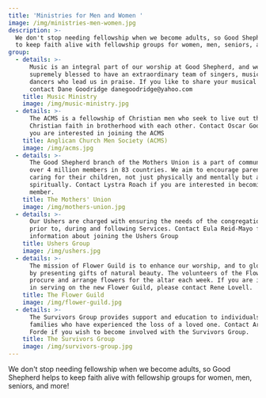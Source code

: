 ```yaml
---
title: 'Ministries for Men and Women '
image: /img/ministries-men-women.jpg
description: >-
  We don't stop needing fellowship when we become adults, so Good Shepherd helps
  to keep faith alive with fellowship groups for women, men, seniors, and more!
group:
  - details: >-
      Music is an integral part of our worship at Good Shepherd, and we are
      supremely blessed to have an extraordinary team of singers, musicians and
      dancers who lead us in praise. If you like to share your musical gifts,
      contact Dane Goodridge danegoodridge@yahoo.com
    title: Music Ministry
    image: /img/music-ministry.jpg
  - details: >-
      The ACMS is a fellowship of Christian men who seek to live out the
      Christian faith in brotherhood with each other. Contact Oscar Gooding if
      you are interested in joining the ACMS
    title: Anglican Church Men Society (ACMS)
    image: /img/acms.jpg
  - details: >-
      The Good Shepherd branch of the Mothers Union is a part of community of
      over 4 million members in 83 countries. We aim to encourage parents in
      caring for their children, not just physically and mentally but also
      spiritually. Contact Lystra Roach if you are interested in becoming a
      member.
    title: The Mothers' Union
    image: /img/mothers-union.jpg
  - details: >-
      Our Ushers are charged with ensuring the needs of the congregation are met
      prior to, during and following Services. Contact Eula Reid-Mayo for
      information about joining the Ushers Group
    title: Ushers Group
    image: /img/ushers.jpg
  - details: >-
      The mission of Flower Guild is to enhance our worship, and to glorify God
      by presenting gifts of natural beauty. The volunteers of the Flower Guild
      procure and arrange flowers for the altar each week. If you are interested
      in serving on the new Flower Guild, please contact Rene Lovell.
    title: The Flower Guild
    image: /img/flower-guild.jpg
  - details: >-
      The Survivors Group provides support and education to individuals and
      families who have experienced the loss of a loved one. Contact Arlene
      Forde if you wish to become involved with the Survivors Group.
    title: The Survivors Group
    image: /img/survivors-group.jpg
---
```



We don't stop needing fellowship when we become adults, so Good Shepherd helps to keep faith alive with fellowship groups for women, men, seniors, and more!
